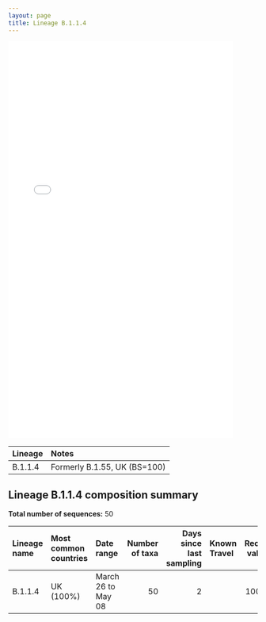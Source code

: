 ```yaml
---
layout: page
title: Lineage B.1.1.4
---
```




<embed src="../assets/images/B.1.1.4.pdf" type="application/pdf" width="90%" height="800px" />


| Lineage | Notes |
|:-----|:-----|
| B.1.1.4 | Formerly B.1.55, UK (BS=100) |

<h2>Lineage B.1.1.4 composition summary </h2>

<strong>Total number of sequences:</strong> 50

| Lineage name | Most common countries | Date range | Number of taxa |  Days since last sampling | Known Travel | Recall value |
|:-----|:-----|:-------|-------:|-------:|:---------|--------:|
| B.1.1.4 | UK (100%) | March 26 to May 08 | 50 | 2 |  | 100.0 |
